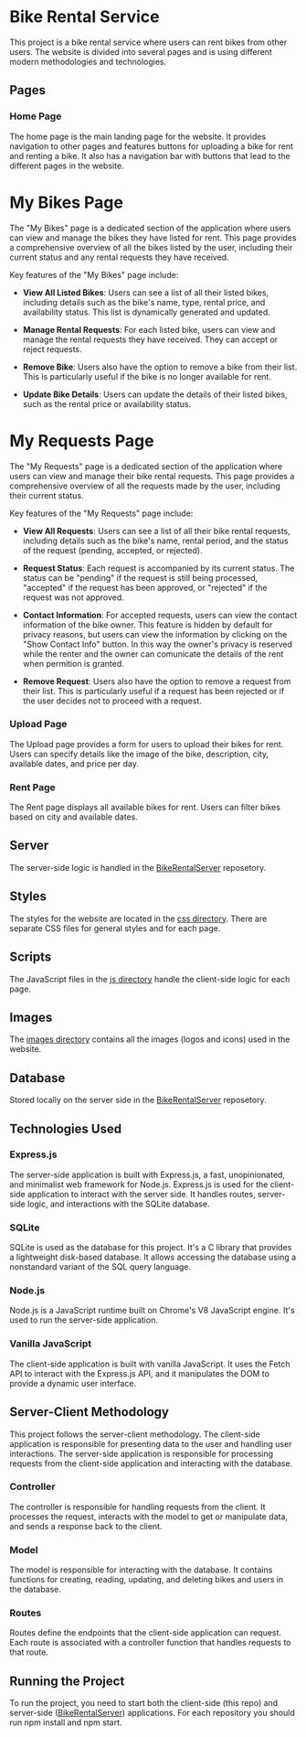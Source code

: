 # Bike Rental Service

This project is a bike rental service where users can rent bikes from other users. The website is divided into several pages and is using different modern methodologies and technologies.

## Pages

### Home Page

The home page is the main landing page for the website. It provides navigation to other pages and features buttons for uploading a bike for rent and renting a bike. It also has a navigation bar with buttons that lead to the different pages in the website.

# My Bikes Page

The "My Bikes" page is a dedicated section of the application where users can view and manage the bikes they have listed for rent. This page provides a comprehensive overview of all the bikes listed by the user, including their current status and any rental requests they have received.

Key features of the "My Bikes" page include:

- **View All Listed Bikes**: Users can see a list of all their listed bikes, including details such as the bike's name, type, rental price, and availability status. This list is dynamically generated and updated.

- **Manage Rental Requests**: For each listed bike, users can view and manage the rental requests they have received. They can accept or reject requests.

- **Remove Bike**: Users also have the option to remove a bike from their list. This is particularly useful if the bike is no longer available for rent.

- **Update Bike Details**: Users can update the details of their listed bikes, such as the rental price or availability status.

# My Requests Page

The "My Requests" page is a dedicated section of the application where users can view and manage their bike rental requests. This page provides a comprehensive overview of all the requests made by the user, including their current status.

Key features of the "My Requests" page include:

- **View All Requests**: Users can see a list of all their bike rental requests, including details such as the bike's name, rental period, and the status of the request (pending, accepted, or rejected).

- **Request Status**: Each request is accompanied by its current status. The status can be "pending" if the request is still being processed, "accepted" if the request has been approved, or "rejected" if the request was not approved.

- **Contact Information**: For accepted requests, users can view the contact information of the bike owner. This feature is hidden by default for privacy reasons, but users can view the information by clicking on the "Show Contact Info" button. In this way the owner's privacy is reserved while the renter and the owner can comunicate the details of the rent when permition is granted.

- **Remove Request**: Users also have the option to remove a request from their list. This is particularly useful if a request has been rejected or if the user decides not to proceed with a request.

### Upload Page

The Upload page provides a form for users to upload their bikes for rent. Users can specify details like the image of the bike, description, city, available dates, and price per day.

### Rent Page

The Rent page displays all available bikes for rent. Users can filter bikes based on city and available dates.

## Server

The server-side logic is handled in the [BikeRentalServer](https://github.com/simonAouiz/BikeRentalServer) reposetory.

## Styles

The styles for the website are located in the [css directory](src/css). There are separate CSS files for general styles and for each page.

## Scripts

The JavaScript files in the [js directory](src/js) handle the client-side logic for each page.

## Images

The [images directory](src/images) contains all the images (logos and icons) used in the website.

## Database

Stored locally on the server side in the [BikeRentalServer](https://github.com/simonAouiz/BikeRentalServer) reposetory.

## Technologies Used

### Express.js

The server-side application is built with Express.js, a fast, unopinionated, and minimalist web framework for Node.js. Express.js is used for the client-side application to interact with the server side. It handles routes, server-side logic, and interactions with the SQLite database.

### SQLite

SQLite is used as the database for this project. It's a C library that provides a lightweight disk-based database. It allows accessing the database using a nonstandard variant of the SQL query language.

### Node.js

Node.js is a JavaScript runtime built on Chrome's V8 JavaScript engine. It's used to run the server-side application.

### Vanilla JavaScript

The client-side application is built with vanilla JavaScript. It uses the Fetch API to interact with the Express.js API, and it manipulates the DOM to provide a dynamic user interface.

## Server-Client Methodology

This project follows the server-client methodology. The client-side application is responsible for presenting data to the user and handling user interactions. The server-side application is responsible for processing requests from the client-side application and interacting with the database.

### Controller

The controller is responsible for handling requests from the client. It processes the request, interacts with the model to get or manipulate data, and sends a response back to the client.

### Model

The model is responsible for interacting with the database. It contains functions for creating, reading, updating, and deleting bikes and users in the database.

### Routes

Routes define the endpoints that the client-side application can request. Each route is associated with a controller function that handles requests to that route.

## Running the Project

To run the project, you need to start both the client-side (this repo) and server-side ([BikeRentalServer](https://github.com/simonAouiz/BikeRentalServer)) applications. For each repository you should run npm install and npm start.
